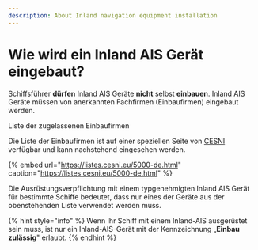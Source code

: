 ```yaml
---
description: About Inland navigation equipment installation
---
```


# Wie wird ein Inland AIS Gerät eingebaut?

Schiffsführer **dürfen** Inland AIS Geräte **nicht** selbst **einbauen**. Inland AIS Geräte müssen von anerkannten Fachfirmen \(Einbaufirmen\) eingebaut werden.

Liste der zugelassenen Einbaufirmen

Die Liste der Einbaufirmen ist auf einer speziellen Seite von [CESNI](https://listes.cesni.eu/5000-en.html) verfügbar und kann nachstehend eingesehen werden.

{% embed url="https://listes.cesni.eu/5000-de.html" caption="https://listes.cesni.eu/5000-de.html" %}

Die Ausrüstungsverpflichtung mit einem typgenehmigten Inland AIS Gerät für bestimmte Schiffe bedeutet, dass nur eines der Geräte aus der obenstehenden Liste verwendet werden muss.



{% hint style="info" %}
Wenn Ihr Schiff mit einem Inland-AIS ausgerüstet sein muss, ist nur ein Inland-AIS-Gerät mit der Kennzeichnung „**Einbau zulässig**" erlaubt.
{% endhint %}

